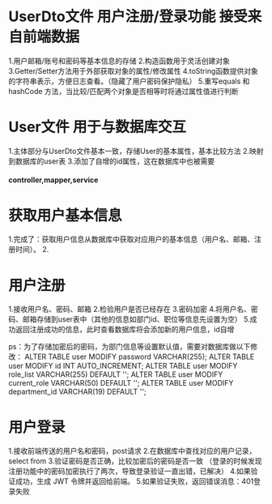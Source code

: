 # UserDto文件 用户注册/登录功能 接受来自前端数据
1.用户邮箱/账号和密码等基本信息的存储
2.构造函数用于灵活创建对象
3.Getter/Setter方法用于外部获取对象的属性/修改属性
4.toString函数提供对象的字符串表示，方便日志查看。（隐藏了用户密码保护隐私）
5.重写equals 和 hashCode 方法，当比较/匹配两个对象是否相等时将通过属性值进行判断

# User文件 用于与数据库交互
1.主体部分与UserDto文件基本一致，存储User的基本属性，基本比较方法
2.映射到数据库的user表
3.添加了自增的id属性，这在数据库中也被需要

#### **controller,mapper,service**

# 获取用户基本信息
1.完成了：获取用户信息从数据库中获取对应用户的基本信息（用户名、邮箱、注册时间）。
2.

# 用户注册
1.接收用户名、密码、邮箱
2.检验用户是否已经存在
3.密码加密
4.将用户名、密码、邮箱存储到user表中（其他的信息如部门id、职位等信息先设置为空）
5.成功返回注册成功的信息，此时查看数据库将会添加新的用户信息，id自增

ps：为了存储加密后的密码，为部门信息等设置默认值，需要对数据库做以下修改：
ALTER TABLE user MODIFY password VARCHAR(255);
ALTER TABLE user MODIFY id INT AUTO_INCREMENT;
ALTER TABLE user MODIFY role_list VARCHAR(255) DEFAULT '';
ALTER TABLE user MODIFY current_role VARCHAR(50) DEFAULT '';
ALTER TABLE user MODIFY department_id VARCHAR(19) DEFAULT '';

# 用户登录
1.接收前端传送的用户名和密码，post请求
2.在数据库中查找对应的用户记录，select from
3.验证密码是否正确，比较加密后的密码是否一致
（登录的时候发现注册功能中的密码加密执行了两次，导致登录验证一直出错，已解决）
4.如果验证成功，生成 JWT 令牌并返回给前端。
5.如果验证失败，返回错误消息：401登录失败
